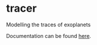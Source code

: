 # tracer
Modelling the traces of exoplanets

Documentation can be found [here](https://trace.readthedocs.io/en/latest/#).

